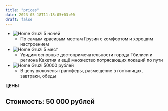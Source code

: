 ```yaml
---
title: "prices"
date: 2023-05-18T11:18:05+03:00
draft: false
---
```


- ![Home Gruzi](img/calendar.png) 5 ночей
    - По самым красивым местам Грузии 
    с комфортом и хорошим настроением
- ![Home Gruzi](img/mansion.png) 5 мест
    - Увидим основные достопримечательности города 
    Тбилиси и региона Кахетия и ещё множество потрясающих локаций по пути
- ![Home Gruzi](img/wallet.png) 50000 рублей
    - В цену включены трансферы, размещение в гостиницах, завтраки, обеды

**ЦЕНЫ**

## Стоимость: 50 000 рублей ##